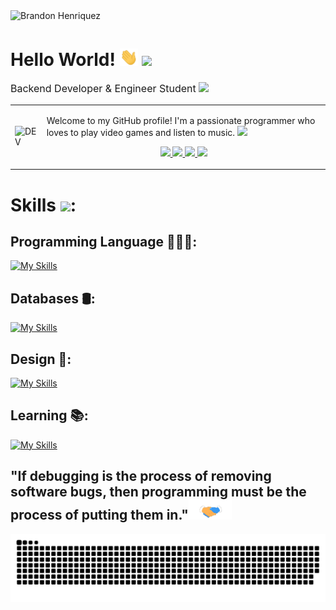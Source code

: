 <div>
<img src="nombre.gif" alt="Brandon Henriquez" style="margin-bottom: 5px" />
</div>

# Hello World! <img src="https://github.com/SatYu26/SatYu26/blob/master/Assets/Hi.gif" width="29px">  <img src="https://github.com/TheDudeThatCode/TheDudeThatCode/blob/master/Assets/Earth.gif" width="24px">

<p style="font-size: 16px">Backend Developer & Engineer Student
<img src="https://media.giphy.com/media/WUlplcMpOCEmTGBtBW/giphy.gif" width="30"/>
</p>

<table border="0">
	<tr>
		<td>
		<img alt="DEV" src="https://media.giphy.com/media/ES9cAJlcxblRESzOH1/giphy.gif" />
	</td>
	<td>
			<p>Welcome to my GitHub profile!  I'm a passionate programmer who loves to play video games and listen to music. <img src="[https://media.giphy.com/media/WUlplcMpOCEmTGBtBW/giphy.gif](https://giphy.com/gifs/music-notes-jIWdDlz1s5a7k1o0w0)" width="30"/></p>
		<p align="center"> <a href="https://www.facebook.com/BrandonHenriquez02/"> <img src="https://img.icons8.com/fluent/35/000000/facebook.png" />  <a href="https://twitter.com/BranMej"> <img src="https://img.icons8.com/fluent/35/000000/twitter.png" /> </a> <a href="https://www.linkedin.com/in/brandon-henriquez-76a603241/"> <img src="https://img.icons8.com/color/35/000000/linkedin.png" /> </a> <a href="https://www.instagram.com/bran._.hm/"> <img src="https://img.icons8.com/fluent/35/000000/instagram-new.png" /> </a>
</p>
	</td>
   </tr>
</table>

# Skills <img src="https://github.com/TheDudeThatCode/TheDudeThatCode/blob/master/Assets/Medal.gif" width="29px">:

## Programming Language 👨🏻‍💻:
[![My Skills](https://skillicons.dev/icons?i=c,cs,cpp,py,php,java&perline=8)](https://skillicons.dev)

## Databases 🛢️: 
[![My Skills](https://skillicons.dev/icons?i=mysql,mongodb&perline=4)](https://skillicons.dev)

## Design 🎨:
[![My Skills](https://skillicons.dev/icons?i=pr,ps,ai,au,ae&perline=8)](https://skillicons.dev)

## Learning 📚:
[![My Skills](https://skillicons.dev/icons?i=azure,html,css,js,nodejs,react,dotnet,django,graphql,idea,kotlin&perline=12)](https://skillicons.dev)

## "If debugging is the process of removing software bugs, then programming must be the process of putting them in."<img src="https://github.com/SatYu26/SatYu26/blob/master/Assets/Handshake.gif" height="32px">

<div align="center">
  <a href="https://1999azzar.github.io/1999AZZAR/">
  <img  src="https://github.com/1999AZZAR/1999AZZAR/blob/main/resources/img/grid-snake.svg"
       alt="snake" /></a>
</div>
